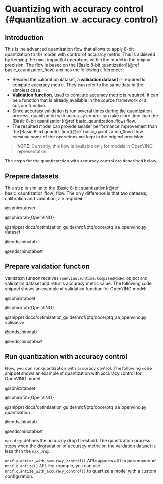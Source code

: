 # Quantizing with accuracy control {#quantization_w_accuracy_control}

## Introduction

This is the advanced quantization flow that allows to apply 8-bit quantization to the model with control of accuracy metric. This is achieved by keeping the most impactful operations within the model in the original precision. The flow is based on the [Basic 8-bit quantization](@ref basic_qauntization_flow) and has the following differences:
* Besided the calibration dataset, a **validation dataset** is required to compute accuracy metric. They can refer to the same data in the simplest case.
* **Validation function**, used to compute accuracy metric is required. It can be a function that is already available in the source framework or a custom function.
* Since accuracy validation is run several times during the quantization process, quantization with accuracy control can take more time than the [Basic 8-bit quantization](@ref basic_qauntization_flow) flow.
* The resulted model can provide smaller performance improvement than the [Basic 8-bit quantization](@ref basic_qauntization_flow) flow bacause some of the operations are kept in the original precision.

> **NOTE**: Currently, this flow is available only for models in OpenVINO representation.

The steps for the quantizatation with accuracy control are described below.

## Prepare datasets

This step is similar to the [Basic 8-bit quantization](@ref basic_qauntization_flow) flow. The only difference is that two datasets, calibration and validation, are required.

@sphinxtabset

@sphinxtab{OpenVINO}

@snippet docs/optimization_guide/nncf/ptq/code/ptq_aa_openvino.py dataset

@endsphinxtab

@endsphinxtabset

## Prepare validation function
Validation funtion receives `openvino.runtime.CompiledModel` object and 
validation dataset and returns accuracy metric value. The following code snippet shows an example of validation function for OpenVINO model:

@sphinxtabset

@sphinxtab{OpenVINO}

@snippet docs/optimization_guide/nncf/ptq/code/ptq_aa_openvino.py validation

@endsphinxtab

@endsphinxtabset

## Run quantization with accuracy control

Now, you can run quantization with accuracy control. The following code snippet shows an example of quantization with accuracy control for OpenVINO model:  

@sphinxtabset

@sphinxtab{OpenVINO}

@snippet docs/optimization_guide/nncf/ptq/code/ptq_aa_openvino.py quantization

@endsphinxtab

@endsphinxtabset

`max_drop` defines the accuracy drop threshold. The quantization process stops when the degradation of accuracy metric on the validation dataset is less than the `max_drop`. 

`nncf.quantize_with_accuracy_control()` API supports all the parameters of `nncf.quantize()` API. For example, you can use `nncf.quantize_with_accuracy_control()` to quantize a model with a custom configuration.


